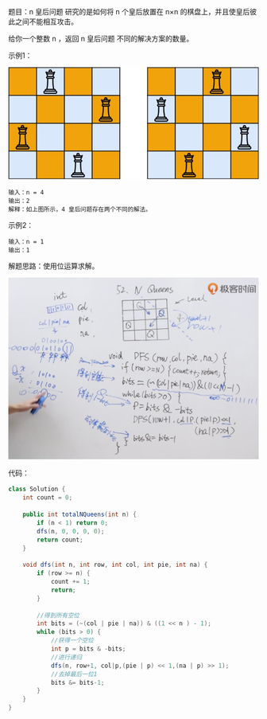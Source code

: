 题目：n 皇后问题 研究的是如何将 n 个皇后放置在 n×n 的棋盘上，并且使皇后彼此之间不能相互攻击。

给你一个整数 n ，返回 n 皇后问题 不同的解决方案的数量。

示例1：

![demo](./52/demo.jpeg)

```shell
输入：n = 4
输出：2
解释：如上图所示，4 皇后问题存在两个不同的解法。
```

示例2：

```shell
输入：n = 1
输出：1
```

解题思路：使用位运算求解。

![solve](./52/solve.png)

代码：

```java
class Solution {
    int count = 0;

    public int totalNQueens(int n) {
        if (n < 1) return 0;
        dfs(n, 0, 0, 0, 0);
        return count;
    }

    void dfs(int n, int row, int col, int pie, int na) {
        if (row >= n) {
            count += 1;
            return;
        }

      	//得到所有空位
        int bits = (~(col | pie | na)) & ((1 << n ) - 1);
        while (bits > 0) {
          	//获得一个空位
            int p = bits & -bits;
          	//进行递归
            dfs(n, row+1, col|p,(pie | p) << 1,(na | p) >> 1);
          	//去掉最后一位1
            bits &= bits-1;
        }
    }
}
```

